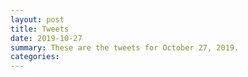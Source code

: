 ```yaml
---
layout: post
title: Tweets
date: 2019-10-27
summary: These are the tweets for October 27, 2019.
categories:
---
```


